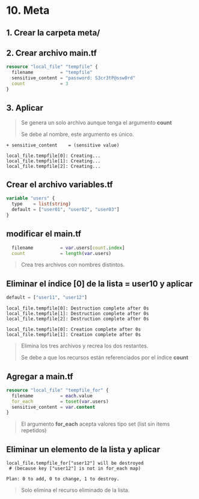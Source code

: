 # 10. Meta <!-- omit in TOC -->

## 1. Crear la carpeta meta/

## 2. Crear archivo main.tf

```tf
resource "local_file" "tempfile" {
  filename          = "tempfile"
  sensitive_content = "password: S3cr3tP@ssw0rd"
  count             = 3
}
```

## 3. Aplicar

> Se genera un solo archivo aunque tenga el argumento **count**
>
> Se debe al nombre, este argumento es único.

```vim
+ sensitive_content    = (sensitive value)

local_file.tempfile[0]: Creating...
local_file.tempfile[1]: Creating...
local_file.tempfile[2]: Creating...
```

## Crear el archivo variables.tf
```tf
variable "users" {
  type    = list(string)
  default = ["user01", "user02", "user03"]
}
```

## modificar el main.tf
```tf
  filename          = var.users[count.index]
  count             = length(var.users)
```

> Crea tres archivos con nombres distintos.

## Eliminar el índice [0] de la lista = user10 y aplicar
```tf
default = ["user11", "user12"]
```

```vim
local_file.tempfile[0]: Destruction complete after 0s
local_file.tempfile[1]: Destruction complete after 0s
local_file.tempfile[2]: Destruction complete after 0s

local_file.tempfile[0]: Creation complete after 0s
local_file.tempfile[1]: Creation complete after 0s
```
> Elimina los tres archivos y recrea los dos restantes.
>
> Se debe a que los recursos están referenciados por el índice **count**

## Agregar a main.tf
```tf
resource "local_file" "tempfile_for" {
  filename          = each.value
  for_each          = toset(var.users)
  sensitive_content = var.content
}
```

> El argumento **for_each** acepta valores tipo set (list sin items repetidos)

## Eliminar un elemento de la lista y aplicar
```vim
local_file.tempfile_for["user12"] will be destroyed
 # (because key ["user12"] is not in for_each map)

Plan: 0 to add, 0 to change, 1 to destroy.
```

> Solo elimina el recurso eliminado de la lista.
